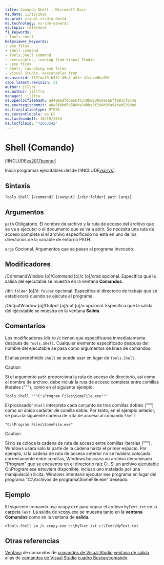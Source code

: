 ```yaml
---
title: Comando Shell | Microsoft Docs
ms.date: 11/15/2016
ms.prod: visual-studio-dev14
ms.technology: vs-ide-general
ms.topic: reference
f1_keywords:
- tools.shell
helpviewer_keywords:
- exe files
- Shell command
- Tools.Shell command
- executables, running from Visual Studio
- .exe files
- Shell, launching exe files
- Visual Studio, executables from
ms.assetid: 737fda23-b852-45c4-a9fe-41cbce6ba70f
caps.latest.revision: 21
author: jillre
ms.author: jillfra
manager: jillfra
ms.openlocfilehash: ad49aadf6be56fb330b883050e6a6ff893cf054a
ms.sourcegitcommit: a8e8f4bd5d508da34bbe9f2d4d9fa94da0539de0
ms.translationtype: MTE95
ms.contentlocale: es-ES
ms.lasthandoff: 10/19/2019
ms.locfileid: "72663542"
---
```

# <a name="shell-command"></a>Shell (Comando)
[!INCLUDE[vs2017banner](../../includes/vs2017banner.md)]

Inicia programas ejecutables desde [!INCLUDE[vsprvs](../../includes/vsprvs-md.md)].

## <a name="syntax"></a>Sintaxis

```
Tools.Shell [/command] [/output] [/dir:folder] path [args]
```

## <a name="arguments"></a>Argumentos
 `path` Obligatorio. El nombre de archivo y la ruta de acceso del archivo que se va a ejecutar o el documento que se va a abrir. Se necesita una ruta de acceso completa si el archivo especificado no está en uno de los directorios de la variable de entorno PATH.

 `args` Opcional. Argumentos que se pasan al programa invocado.

## <a name="switches"></a>Modificadores
 /CommandWindow [o]/Command [o]/c [o]/cmd opcional. Especifica que la salida del ejecutable se muestra en la ventana **Comandos**.

 /dir: `folder` [o]/d: `folder` opcional. Especifica el directorio de trabajo que se establecerá cuando se ejecute el programa.

 /OutputWindow [o]/Output [o]/out [o]/o opcional. Especifica que la salida del ejecutable se muestra en la ventana **Salida**.

## <a name="remarks"></a>Comentarios
 Los modificadores /dir /o /c tienen que especificarse inmediatamente después de `Tools.Shell`. Cualquier elemento especificado después del nombre del ejecutable se pasa como argumentos de línea de comandos.

 El alias predefinido `Shell` se puede usar en lugar de `Tools.Shell`.

> [!CAUTION]
> Si el argumento `path` proporciona la ruta de acceso de directorio, así como el nombre de archivo, debe incluir la ruta de acceso completa entre comillas literales ("""), como en el siguiente ejemplo:

```
Tools.Shell """C:\Program Files\SomeFile.exe"""
```

 El procesador `Shell` interpreta cada conjunto de tres comillas dobles (""") como un único carácter de comilla doble. Por tanto, en el ejemplo anterior, se pasa la siguiente cadena de ruta de acceso al comando `Shell`:

```
"C:\Program Files\SomeFile.exe"
```

> [!CAUTION]
> Si no se coloca la cadena de ruta de acceso entre comillas literales ("""), Windows usará solo la parte de la cadena hasta el primer espacio. Por ejemplo, si la cadena de ruta de acceso anterior no se hubiera colocado correctamente entre comillas, Windows buscaría un archivo denominado "Program" que se encuentra en el directorio raíz C:\. Si un archivo ejecutable C:\Program.exe estuviera disponible, incluso uno instalado por una manipulación ilícita, Windows intentaría ejecutar ese programa en lugar del programa "C:\Archivos de programa\SomeFile.exe" deseado.

## <a name="example"></a>Ejemplo
 El siguiente comando usa xcopy.exe para copiar el archivo `MyText.txt` en la carpeta `Text`. La salida de xcopy.exe se muestra tanto en la **ventana Comandos** como en la ventana de **salida**.

```
>Tools.Shell /o /c xcopy.exe c:\MyText.txt c:\Text\MyText.txt
```

## <a name="see-also"></a>Otras referencias
 [Ventana](../../ide/reference/command-window.md) de comandos de [comandos de Visual Studio](../../ide/reference/visual-studio-commands.md) [ventana de salida](../../ide/reference/output-window.md) alias de [comandos de Visual Studio](../../ide/reference/visual-studio-command-aliases.md) [cuadro Buscar/comando](../../ide/find-command-box.md)
